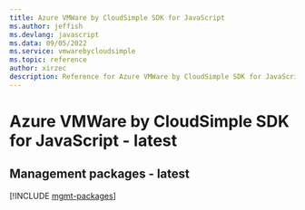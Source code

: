 ```yaml
---
title: Azure VMWare by CloudSimple SDK for JavaScript
ms.author: jeffish
ms.devlang: javascript
ms.data: 09/05/2022
ms.service: vmwarebycloudsimple
ms.topic: reference
author: xirzec
description: Reference for Azure VMWare by CloudSimple SDK for JavaScript
---
```

# Azure VMWare by CloudSimple SDK for JavaScript - latest

## Management packages - latest
[!INCLUDE [mgmt-packages](vmware-by-cloudsimple-mgmt-index.md)]
